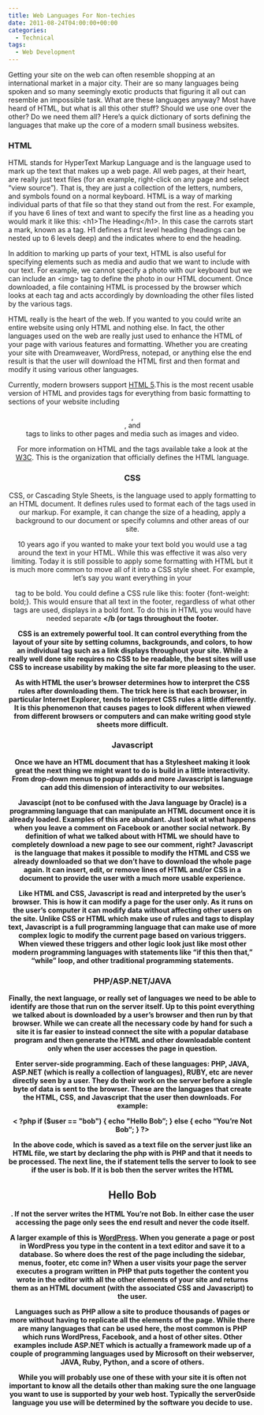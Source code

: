 ```yaml
---
title: Web Languages For Non-techies
date: 2011-08-24T04:00:00+00:00
categories:
  - Technical
tags:
  - Web Development
---
```


Getting your site on the web can often resemble shopping at an international market in a major city. Their are so many languages being spoken and so many seemingly exotic products that figuring it all out can resemble an impossible task. What are these languages anyway? Most have heard of HTML, but what is all this other stuff? Should we use one over the other? Do we need them all? Here’s a quick dictionary of sorts defining the languages that make up the core of a modern small business websites.

### HTML

HTML stands for HyperText Markup Language and is the language used to mark up the text that makes up a web page. All web pages, at their heart, are really just text files (for an example, right-click on any page and select “view source”). That is, they are just a collection of the letters, numbers, and symbols found on a normal keyboard. HTML is a way of marking individual parts of that file so that they stand out from the rest. For example, if you have 6 lines of text and want to specify the first line as a heading you would mark it like this: \<h1\>The Heading\</h1\>. In this case the carrots start a mark, known as a tag. H1 defines a first level heading (headings can be nested up to 6 levels deep) and the </h1> indicates where to end the heading.

In addition to marking up parts of your text, HTML is also useful for specifying elements such as media and audio that we want to include with our text. For example, we cannot specify a photo with our keyboard but we can include an \<img\> tag to define the photo in our HTML document. Once downloaded, a file containing HTML is processed by the browser which looks at each tag and acts accordingly by downloading the other files listed by the various tags.

HTML really is the heart of the web. If you wanted to you could write an entire website using only HTML and nothing else. In fact, the other languages used on the web are really just used to enhance the HTML of your page with various features and formatting. Whether you are creating your site with Dreamweaver, WordPress, notepad, or anything else the end result is that the user will download the HTML first and then format and modify it using various other languages.

Currently, modern browsers support [HTML 5](http://en.wikipedia.org/wiki/HTML5 "HTML5 on Wikipedia").This is the most recent usable version of HTML and provides tags for everything from basic formatting to sections of your website including <header>, <article>, and <footer> tags to links to other pages and media such as images and video.

For more information on HTML and the tags available take a look at the [W3C](http://www.w3.org/ "W3C"). This is the organization that officially defines the HTML language.

### CSS

CSS, or Cascading Style Sheets, is the language used to apply formatting to an HTML document. It defines rules used to format each of the tags used in our markup. For example, it can change the size of a heading, apply a background to our document or specify columns and other areas of our site.

10 years ago if you wanted to make your text bold you would use a <b></b> tag around the text in your HTML. While this was effective it was also very limiting. Today it is still possible to apply some formatting with HTML but it is much more common to move all of it into a CSS style sheet. For example, let’s say you want everything in your <footer> tag to be bold. You could define a CSS rule like this: footer {font-weight: bold;}. This would ensure that all text in the footer, regardless of what other tags are used, displays in a bold font. To do this in HTML you would have needed separate <b></b (or <strong></strong> tags throughout the footer.

CSS is an extremely powerful tool. It can control everything from the layout of your site by setting columns, backgrounds, and colors, to how an individual tag such as a link displays throughout your site. While a really well done site requires no CSS to be readable, the best sites will use CSS to increase usability by making the site far more pleasing to the user.

As with HTML the user’s browser determines how to interpret the CSS rules after downloading them. The trick here is that each browser, in particular Internet Explorer, tends to interpret CSS rules a little differently. It is this phenomenon that causes pages to look different when viewed from different browsers or computers and can make writing good style sheets more difficult.

### Javascript

Once we have an HTML document that has a Stylesheet making it look great the next thing we might want to do is build in a little interactivity. From drop-down menus to popup adds and more Javascript is language can add this dimension of interactivity to our websites.

Javascipt (not to be confused with the Java language by Oracle) is a programming language that can manipulate an HTML document once it is already loaded. Examples of this are abundant. Just look at what happens when you leave a comment on Facebook or another social network. By definition of what we talked about with HTML we should have to completely download a new page to see our comment, right? Javascript is the language that makes it possible to modify the HTML and CSS we already downloaded so that we don’t have to download the whole page again. It can insert, edit, or remove lines of HTML and/or CSS in a document to provide the user with a much more usable experience.

Like HTML and CSS, Javascript is read and interpreted by the user’s browser. This is how it can modify a page for the user only. As it runs on the user’s computer it can modify data without affecting other users on the site. Unlike CSS or HTML which make use of rules and tags to display text, Javascript is a full programming language that can make use of more complex logic to modify the current page based on various triggers. When viewed these triggers and other logic look just like most other modern programming languages with statements like “if this then that,” “while” loop, and other traditional programming statements.

### PHP/ASP.NET/JAVA

Finally, the next language, or really set of languages we need to be able to identify are those that run on the server itself. Up to this point everything we talked about is downloaded by a user’s browser and then run by that browser. While we can create all the necessary code by hand for such a site it is far easier to instead connect the site with a popular database program and then generate the HTML and other downloadable content only when the user accesses the page in question.

Enter server-side programming. Each of these languages: PHP, JAVA, ASP.NET (which is really a collection of languages), RUBY, etc are never directly seen by a user. They do their work on the server before a single byte of data is sent to the browser. These are the languages that create the HTML, CSS, and Javascript that the user then downloads. For example:

< ?php if ($user == "bob") { echo "Hello Bob”; } else { echo “You’re Not Bob“; } ?>

In the above code, which is saved as a text file on the server just like an HTML file, we start by declaring the php with <?php. This tells the server that all the code until we reach ?> is PHP and that it needs to be processed. The next line, the if statement tells the server to look to see if the user is bob. If it is bob then the server writes the HTML <h1>Hello Bob</h1>. If not the server writes the HTML </h1>You’re not Bob</h1>. In either case the user accessing the page only sees the end result and never the code itself.

A larger example of this is [WordPress](http://www.wordpress.org "Wordpress"). When you generate a page or post in WordPress you type in the content in a text editor and save it to a database. So where does the rest of the page including the sidebar, menus, footer, etc come in? When a user visits your page the server executes a program written in PHP that puts together the content you wrote in the editor with all the other elements of your site and returns them as an HTML document (with the associated CSS and Javascript) to the user.

Languages such as PHP allow a site to produce thousands of pages or more without having to replicate all the elements of the page. While there are many languages that can be used here, the most common is PHP which runs WordPress, Facebook, and a host of other sites. Other examples include ASP.NET which is actually a framework made up of a couple of programming languages used by Microsoft on their webserver, JAVA, Ruby, Python, and a score of others.

While you will probably use one of these with your site it is often not important to know all the details other than making sure the one language you want to use is supported by your web host. Typically the server0side language you use will be determined by the software you decide to use.